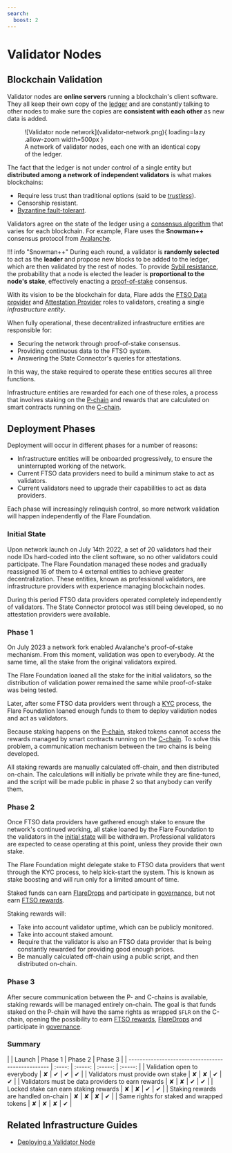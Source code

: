 ```yaml
---
search:
  boost: 2
---
```


# Validator Nodes

## Blockchain Validation

Validator nodes are **online servers** running a blockchain's client software.
They all keep their own copy of the [ledger](glossary.md#ledger) and are constantly talking to other nodes to make sure the copies are **consistent with each other** as new data is added.

<figure markdown>
  ![Validator node network](validator-network.png){ loading=lazy .allow-zoom width=500px }
  <figcaption>A network of validator nodes, each one with an identical copy of the ledger.</figcaption>
</figure>

The fact that the ledger is not under control of a single entity but **distributed among a network of independent validators** is what makes blockchains:

* Require less trust than traditional options (said to be [_trustless_](glossary.md#trustless)).
* Censorship resistant.
* [Byzantine fault-tolerant](glossary.md#byzantine_fault_tolerance).

Validators agree on the state of the ledger using a [consensus algorithm](glossary.md#consensus) that varies for each blockchain.
For example, Flare uses the **Snowman++** consensus protocol from [Avalanche](glossary.md#avalanche).

!!! info "Snowman++"
    During each round, a validator is **randomly selected** to act as the **leader** and propose new blocks to be added to the ledger, which are then validated by the rest of nodes.
    To provide [Sybil resistance](glossary.md#sybil_resistance), the probability that a node is elected the leader is **proportional to the node's stake**, effectively enacting a [proof-of-stake](glossary.md#proof_of_stake) consensus.

With its vision to be the blockchain for data, Flare adds the [FTSO Data provider](./ftso/index.md) and [Attestation Provider](./state-connector.md) roles to validators, creating a single _infrastructure entity_.

When fully operational, these decentralized infrastructure entities are responsible for:

* Securing the network through proof-of-stake consensus.
* Providing continuous data to the FTSO system.
* Answering the State Connector's queries for attestations.

In this way, the stake required to operate these entities secures all three functions.

Infrastructure entities are rewarded for each one of these roles, a process that involves staking on the [P-chain](https://docs.avax.network/learn/avalanche/avalanche-platform#p-chain) and rewards that are calculated on smart contracts running on the [C-chain](https://docs.avax.network/learn/avalanche/avalanche-platform#c-chain).

## Deployment Phases

Deployment will occur in different phases for a number of reasons:

* Infrastructure entities will be onboarded progressively, to ensure the uninterrupted working of the network.
* Current FTSO data providers need to build a minimum stake to act as validators.
* Current validators need to upgrade their capabilities to act as data providers.

Each phase will increasingly relinquish control, so more network validation will happen independently of the Flare Foundation.

### Initial State

Upon network launch on July 14th 2022, a set of 20 validators had their node IDs hard-coded into the client software, so no other validators could participate.
The Flare Foundation managed these nodes and gradually reassigned 16 of them to 4 external entities to achieve greater decentralization.
These entities, known as professional validators, are infrastructure providers with experience managing blockchain nodes.

During this period FTSO data providers operated completely independently of validators.
The State Connector protocol was still being developed, so no attestation providers were available.

### Phase 1

On July 2023 a network fork enabled Avalanche's proof-of-stake mechanism.
From this moment, validation was open to everybody.
At the same time, all the stake from the original validators expired.

The Flare Foundation loaned all the stake for the initial validators, so the distribution of validation power remained the same while proof-of-stake was being tested.

Later, after some FTSO data providers went through a [KYC](glossary.md#kyc) process, the Flare Foundation loaned enough funds to them to deploy validation nodes and act as validators.

Because staking happens on the [P-chain](https://docs.avax.network/learn/avalanche/avalanche-platform#p-chain), staked tokens cannot access the rewards managed by smart contracts running on the [C-chain](https://docs.avax.network/learn/avalanche/avalanche-platform#c-chain).
To solve this problem, a communication mechanism between the two chains is being developed.

All staking rewards are manually calculated off-chain, and then distributed on-chain.
The calculations will initially be private while they are fine-tuned, and the script will be made public in phase 2 so that anybody can verify them.

### Phase 2

Once FTSO data providers have gathered enough stake to ensure the network's continued working, all stake loaned by the Flare Foundation to the validators in the [initial state](#initial-state) will be withdrawn.
Professional validators are expected to cease operating at this point, unless they provide their own stake.

The Flare Foundation might delegate stake to FTSO data providers that went through the KYC process, to help kick-start the system.
This is known as stake boosting and will run only for a limited amount of time.

Staked funds can earn [FlareDrops](./the-flaredrop.md) and participate in [governance](./governance.md), but not earn [FTSO rewards](./ftso/index.md#rewards).

Staking rewards will:

* Take into account validator uptime, which can be publicly monitored.
* Take into account staked amount.
* Require that the validator is also an FTSO data provider that is being constantly rewarded for providing good enough prices.
* Be manually calculated off-chain using a public script, and then distributed on-chain.

### Phase 3

After secure communication between the P- and C-chains is available, staking rewards will be managed entirely on-chain.
The goal is that funds staked on the P-chain will have the same rights as wrapped `$FLR` on the C-chain, opening the possibility to earn [FTSO rewards](./ftso/index.md#rewards), [FlareDrops](./the-flaredrop.md) and participate in [governance](./governance.md).

### Summary

<div class="boolean-table" markdown>
|                                                   | Launch | Phase 1 | Phase 2 | Phase 3 |
| ------------------------------------------------- | :----: | :-----: | :-----: | :-----: |
| Validation open to everybody                      |   ✘    |    ✔    |    ✔    |    ✔    |
| Validators must provide own stake                 |   ✘    |    ✘    |    ✔    |    ✔    |
| Validators must be data providers to earn rewards |   ✘    |    ✘    |    ✔    |    ✔    |
| Locked stake can earn staking rewards             |   ✘    |    ✘    |    ✔    |    ✔    |
| Staking rewards are handled on-chain              |   ✘    |    ✘    |    ✘    |    ✔    |
| Same rights for staked and wrapped tokens         |   ✘    |    ✘    |    ✘    |    ✔    |
</div>

## Related Infrastructure Guides

* [Deploying a Validator Node](https://dev.flare.network/run-node/validator-node)

<script type="module">
    const btables = document.getElementsByClassName('boolean-table');
    if (btables) {
      for (var i=0; i<btables.length; i++) {
        const bcells = btables[i].getElementsByTagName('td');
        for (var j=0; j<bcells.length; j++) {
          if (bcells[j].innerHTML == '✘')
            bcells[j].className = 'boolean-false';
          if (bcells[j].innerHTML == '✔')
            bcells[j].className = 'boolean-true';
        }
      }
    }
</script>
